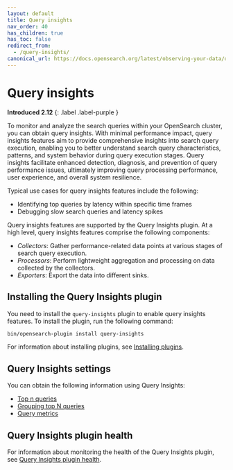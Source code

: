 ```yaml
---
layout: default
title: Query insights
nav_order: 40
has_children: true
has_toc: false
redirect_from:
  - /query-insights/
canonical_url: https://docs.opensearch.org/latest/observing-your-data/query-insights/index/
---
```


# Query insights
**Introduced 2.12**
{: .label .label-purple }

To monitor and analyze the search queries within your OpenSearch cluster, you can obtain query insights. With minimal performance impact, query insights features aim to provide comprehensive insights into search query execution, enabling you to better understand search query characteristics, patterns, and system behavior during query execution stages. Query insights facilitate enhanced detection, diagnosis, and prevention of query performance issues, ultimately improving query processing performance, user experience, and overall system resilience.

Typical use cases for query insights features include the following:

- Identifying top queries by latency within specific time frames
- Debugging slow search queries and latency spikes

Query insights features are supported by the Query Insights plugin. At a high level, query insights features comprise the following components:

* _Collectors_: Gather performance-related data points at various stages of search query execution.
* _Processors_: Perform lightweight aggregation and processing on data collected by the collectors.
* _Exporters_: Export the data into different sinks.


## Installing the Query Insights plugin

You need to install the `query-insights` plugin to enable query insights features. To install the plugin, run the following command:

```bash
bin/opensearch-plugin install query-insights
```
For information about installing plugins, see [Installing plugins]({{site.url}}{{site.baseurl}}/install-and-configure/plugins/).

## Query Insights settings

You can obtain the following information using Query Insights:

- [Top n queries]({{site.url}}{{site.baseurl}}/observing-your-data/query-insights/top-n-queries/)
- [Grouping top N queries]({{site.url}}{{site.baseurl}}/observing-your-data/query-insights/grouping-top-n-queries/)
- [Query metrics]({{site.url}}{{site.baseurl}}/observing-your-data/query-insights/query-metrics/)

## Query Insights plugin health

For information about monitoring the health of the Query Insights plugin, see [Query Insights plugin health]({{site.url}}{{site.baseurl}}/observing-your-data/query-insights/health/).